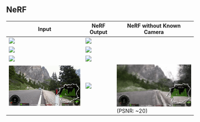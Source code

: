 ## NeRF

| Input | NeRF Output | NeRF without Known Camera | 
| ----- | ------ | ----- |
| <img src='imgs/BK2-MOV.gif'/> | <img src='imgs/my2.gif' width=320px/> | |
| <img src='imgs/BK3-MOV.gif'/> | <img src='imgs/my3.gif' width=320px/> | |
| <img src='imgs/FR3-MOV.gif'/> | <img src='imgs/front3.gif' width=320px/> | |
| <img src='imgs/biking2-MOV.gif'/><br>&nbsp; | <img src='imgs/biking2.gif' width=320px/><br>&nbsp; | <img src='imgs/biking2-mm.gif' width=320px/><br>(PSNR: ~20) |

